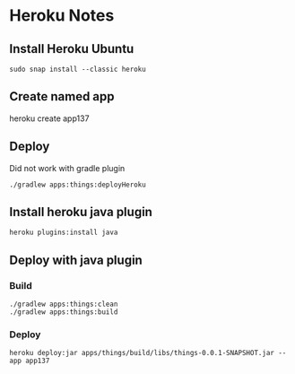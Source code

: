 # Heroku Notes

## Install Heroku Ubuntu
```
sudo snap install --classic heroku
```

## Create named app
heroku create app137

## Deploy
Did not work with gradle plugin
```
./gradlew apps:things:deployHeroku
```

## Install heroku java plugin
```
heroku plugins:install java
```

## Deploy with java plugin
### Build
```
./gradlew apps:things:clean
./gradlew apps:things:build
```
### Deploy
```
heroku deploy:jar apps/things/build/libs/things-0.0.1-SNAPSHOT.jar --app app137
```
